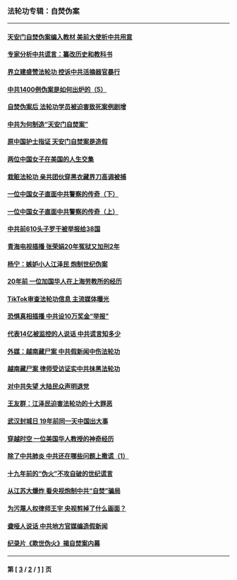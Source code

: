 ### 法轮功专辑：自焚伪案
---
#### [天安门自焚伪案编入教材 美前大使析中共用意](../../pages/nf5562/n13791932.md?09050430) 
#### [专家分析中共谎言：纂改历史和教科书](../../pages/nf5562/n13781542.md?09050430) 
#### [界立建盛赞法轮功 控诉中共活摘器官暴行](../../pages/nf5562/n13781971.md?09050430) 
#### [中共1400例伪案是如何出炉的（5）](../../pages/nf5562/n13226831.md?09050430) 
#### [自焚伪案后 法轮功学员被迫害致死案例剧增](../../pages/nf5562/n13190600.md?09050430) 
#### [中共为何制造“天安门自焚案”](../../pages/nf5562/n13183270.md?09050430) 
#### [原中国护士指证 天安门自焚案是造假](../../pages/nf5562/n13172289.md?09050430) 
#### [两位中国女子在美国的人生交集](../../pages/nf5562/n13156138.md?09050430) 
#### [栽赃法轮功 亲共团伙穿黑衣藏界刀高调被捕](../../pages/nf5562/n13073780.md?09050430) 
#### [一位中国女子直面中共警察的传奇（下）](../../pages/nf5562/n12989706.md?09050430) 
#### [一位中国女子直面中共警察的传奇（上）](../../pages/nf5562/n12985072.md?09050430) 
#### [中共前610头子罗干被举报给38国](../../pages/nf5562/n12975419.md?09050430) 
#### [青海电视插播 张荣娟20年冤狱又加刑2年](../../pages/nf5562/n12738166.md?09050430) 
#### [杨宁：嫉妒小人江泽民 炮制世纪伪案](../../pages/nf5562/n12724108.md?09050430) 
#### [20年前 一位加国华人在上海劳教所的经历](../../pages/nf5562/n12707932.md?09050430) 
#### [TikTok审查法轮功信息 主流媒体曝光](../../pages/nf5562/n12362336.md?09050430) 
#### [恐惧真相插播 中共设10万奖金“举报”](../../pages/nf5562/n12306396.md?09050430) 
#### [代表14亿被监控的人说话 中共谎言知多少](../../pages/nf5562/n12297484.md?09050430) 
#### [外媒：越南藏尸案 中共假新闻中伤法轮功](../../pages/nf5562/n12264411.md?09050430) 
#### [越南藏尸案 律师受访证实中共抹黑法轮功](../../pages/nf5562/n12261878.md?09050430) 
#### [对中共失望 大陆民众声明退党](../../pages/nf5562/n12187315.md?09050430) 
#### [王友群：江泽民迫害法轮功的十大罪恶](../../pages/nf5562/n12169074.md?09050430) 
#### [武汉封城日 19年前同一天中国出大事](../../pages/nf5562/n12150901.md?09050430) 
#### [穿越时空  一位美国华人教授的神奇经历](../../pages/nf5562/n12097460.md?09050430) 
#### [除了中共肺炎 中共还在哪些问题上撒谎（1）](../../pages/nf5562/n11955770.md?09050430) 
#### [十九年前的“伪火”不攻自破的世纪谎言](../../pages/nf5562/n11813238.md?09050430) 
#### [从江苏大爆炸 看央视炮制中共“自焚”骗局](../../pages/nf5562/n11140275.md?09050430) 
#### [为污蔑人权律师王宇 央视剪掉了什么画面？](../../pages/nf5562/n11130142.md?09050430) 
#### [聋哑人说话 中共地方官媒编造假新闻](../../pages/nf5562/n11006067.md?09050430) 
#### [纪录片《欺世伪火》揭自焚案内幕](../../pages/nf5562/n11002664.md?09050430) 

---
#### 第 [ [3](./3.md?09050430) / [2](./2.md?09050430) / [1](./1.md?09050430) ] 页
